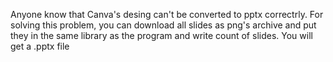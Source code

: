 Anyone know that Canva's desing can't be converted to pptx correctrly. For solving this problem, you can download all slides as png's archive and put they in the same library as the program and write count of slides. You will get a .pptx file
